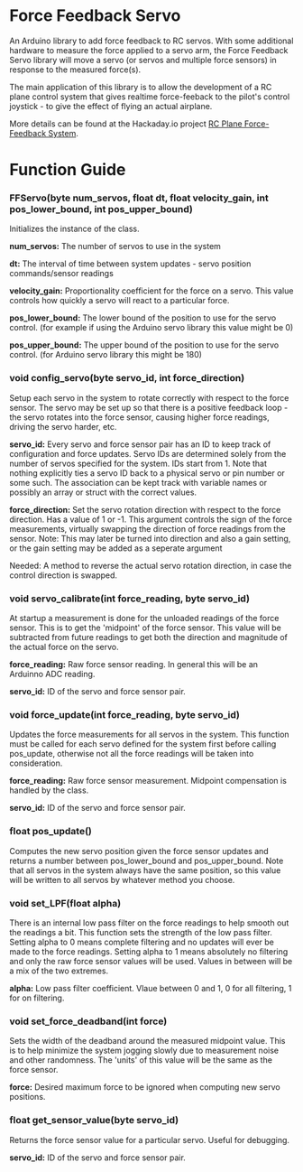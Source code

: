 # Force Feedback Servo

An Arduino library to add force feedback to RC servos. With some additional hardware to measure the force applied to a servo arm, the Force Feedback Servo library will move a servo (or servos and multiple force sensors) in response to the measured force(s). 

The main application of this library is to allow the development of a RC plane control system that gives realtime force-feeback to the pilot's control joystick - to give the effect of flying an actual airplane. 

More details can be found at the Hackaday.io project [RC Plane Force-Feedback System](https://hackaday.io/project/164194-rc-plane-force-feedback-system). 

# Function Guide

### FFServo(byte num_servos, float dt, float velocity_gain, int pos_lower_bound, int pos_upper_bound)
Initializes the instance of the class. 

**num_servos:** The number of servos to use in the system

**dt:** The interval of time between system updates - servo position commands/sensor readings

**velocity_gain:** Proportionality coefficient for the force on a servo. This value controls how quickly a servo will react to a particular force. 

**pos_lower_bound:** The lower bound of the position to use for the servo control. (for example if using the Arduino servo library this value might be 0)

**pos_upper_bound:** The upper bound of the position to use for the servo control. (for Arduino servo library this might be 180)

### void config_servo(byte servo_id, int force_direction)
Setup each servo in the system to rotate correctly with respect to the force sensor. The servo may be set up so that there is a positive feedback loop - the servo rotates into the force sensor, causing higher force readings, driving the servo harder, etc. 

**servo_id:** Every servo and force sensor pair has an ID to keep track of configuration and force updates. Servo IDs are determined solely from the number of servos specified for the system. IDs start from 1. 
Note that nothing explicitly ties a servo ID back to a physical servo or pin number or some such. The association can be kept track with variable names or possibly an array or struct with the correct values. 

**force_direction:** Set the servo rotation direction with respect to the force direction. Has a value of 1 or -1. This argument controls the sign of the force measurements, virtually swapping the direction of force readings from the sensor. 
Note: This may later be turned into direction and also a gain setting, or the gain setting may be added as a seperate argument

Needed: A method to reverse the actual servo rotation direction, in case the control direction is swapped. 

### void servo_calibrate(int force_reading, byte servo_id)
At startup a measurement is done for the unloaded readings of the force sensor. This is to get the 'midpoint' of the force sensor. This value will be subtracted from future readings to get both the direction and magnitude of the actual force on the servo. 

**force_reading:** Raw force sensor reading. In general this will be an Arduinno ADC reading. 

**servo_id:** ID of the servo and force sensor pair. 

### void force_update(int force_reading, byte servo_id)
Updates the force measurements for all servos in the system. This function must be called for each servo defined for the system first before calling pos_update, otherwise not all the force readings will be taken into consideration. 

**force_reading:** Raw force sensor measurement. Midpoint compensation is handled by the class. 

**servo_id:** ID of the servo and force sensor pair. 

### float pos_update()
Computes the new servo position given the force sensor updates and returns a number between pos_lower_bound and pos_upper_bound. Note that all servos in the system always have the same position, so this value will be written to all servos by whatever method you choose. 

### void set_LPF(float alpha)
There is an internal low pass filter on the force readings to help smooth out the readings a bit. This function sets the strength of the low pass filter. Setting alpha to 0 means complete filtering and no updates will ever be made to the force readings. Setting alpha to 1 means absolutely no filtering and only the raw force sensor values will be used. Values in between will be a mix of the two extremes. 

**alpha:** Low pass filter coefficient. Vlaue between 0 and 1, 0 for all filtering, 1 for on filtering. 

### void set_force_deadband(int force)
Sets the width of the deadband around the measured midpoint value. This is to help minimize the system jogging slowly due to measurement noise and other randomness. The 'units' of this value will be the same as the force sensor. 

**force:** Desired maximum force to be ignored when computing new servo positions. 

### float get_sensor_value(byte servo_id)
Returns the force sensor value for a particular servo. Useful for debugging. 

**servo_id:** ID of the servo and force sensor pair. 

<library usage guide soon> 

